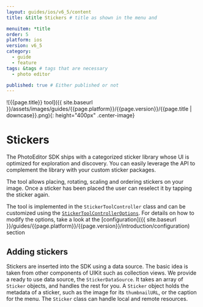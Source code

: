 ```yaml
---
layout: guides/ios/v6_5/content
title: &title Stickers # title as shown in the menu and 

menuitem: *title
order: 5
platform: ios
version: v6_5
category: 
  - guide
  - feature
tags: &tags # tags that are necessary
  - photo editor 

published: true # Either published or not 
---
```


![{{page.title}} tool]({{ site.baseurl }}/assets/images/guides/{{page.platform}}/{{page.version}}/{{page.title | downcase}}.png){: height="400px" .center-image}

# Stickers

The PhotoEditor SDK ships with a categorized sticker library whose UI is optimized for exploration and discovery. You can easily leverage the API to complement the library with your custom sticker packages.

The tool allows placing, rotating, scaling and ordering stickers on your image. Once a sticker has been placed the user can reselect it by tapping the sticker again.

The tool is implemented in the `StickerToolController` class and can be customized using the [`StickerToolControllerOptions`](https://static.photoeditorsdk.com/docs/ios/Classes/StickerToolControllerOptions.html). For details on how to modify the options, take a look at the [configuration]({{ site.baseurl }}/guides/{{page.platform}}/{{page.version}}/introduction/configuration) section

## Adding stickers

Stickers are inserted into the SDK using a data source. The basic idea is taken from other components of
UIKit such as collection views. We provide a ready to use data source, the `StickerDataSource`. It
takes an array of `Sticker` objects, and handles the rest for you. A `Sticker` object holds the metadata of a sticker, such as the image
for its `thumbnailURL`, or the caption for the menu. The `Sticker` class can handle local and remote resources.

